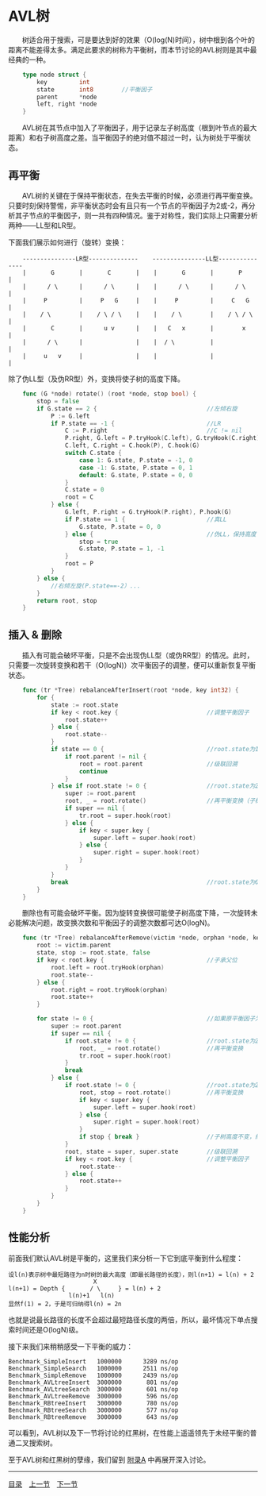 # AVL树
　　树适合用于搜索，可是要达到好的效果（O(log(N)时间），树中根到各个叶的距离不能差得太多。满足此要求的树称为平衡树，而本节讨论的AVL树则是其中最经典的一种。
```go
    type node struct {
        key         int
        state       int8        //平衡因子
        parent      *node
        left, right *node
    }
```
　　AVL树在其节点中加入了平衡因子，用于记录左子树高度（根到叶节点的最大距离）和右子树高度之差。当平衡因子的绝对值不超过一时，认为树处于平衡状态。

## 再平衡
　　AVL树的关键在于保持平衡状态，在失去平衡的时候，必须进行再平衡变换。只要时刻保持警惕，非平衡状态时会有且只有一个节点的平衡因子为2或-2，再分析其子节点的平衡因子，则一共有四种情况。鉴于对称性，我们实际上只需要分析两种——LL型和LR型。

下面我们展示如何进行（旋转）变换：
```
    ---------------LR型--------------    ---------------LL型---------------
    |       G       |       C       |    |       G       |       P       |
    |      / \      |      / \      |    |      / \      |      / \      |
    |     P         |     P   G     |    |     P         |     C   G     |
    |    / \        |    / \ / \    |    |    / \        |    / \ / \    |
    |       C       |      u v      |    |   C   x       |        x      |
    |      / \      |               |    |  / \          |               |
    |     u   v     |               |    |               |               |
```
除了伪LL型（及伪RR型）外，变换将使子树的高度下降。
```go
    func (G *node) rotate() (root *node, stop bool) {
        stop = false
        if G.state == 2 {                               //左倾右旋
            P := G.left
            if P.state == -1 {                          //LR
                C := P.right                            //C != nil
                P.right, G.left = P.tryHook(C.left), G.tryHook(C.right)
                C.left, C.right = C.hook(P), C.hook(G)
                switch C.state {
                    case 1: G.state, P.state = -1, 0
                    case -1: G.state, P.state = 0, 1
                    default: G.state, P.state = 0, 0
                }
                C.state = 0
                root = C
            } else {
                G.left, P.right = G.tryHook(P.right), P.hook(G)
                if P.state == 1 {                       //真LL
                    G.state, P.state = 0, 0
                } else {                                //伪LL，保持高度
                    stop = true
                    G.state, P.state = 1, -1
                }
                root = P
            }
        } else {                                        
            //右倾左旋(P.state==-2）...
        }
        return root, stop
    }
```

## 插入 & 删除
　　插入有可能会破坏平衡，只是不会出现伪LL型（或伪RR型）的情况。此时，只需要一次旋转变换和若干（O(logN)）次平衡因子的调整，便可以重新恢复平衡状态。
```go
    func (tr *Tree) rebalanceAfterInsert(root *node, key int32) {
        for {
            state := root.state
            if key < root.key {                         //调整平衡因子
                root.state++
            } else {
                root.state--
            }
            if state == 0 {                             //root.state为1或-1
                if root.parent != nil {
                    root = root.parent                  //级联回溯
                    continue
                }
            } else if root.state != 0 {                 //root.state为2或-2
                super := root.parent
                root, _ = root.rotate()                 //再平衡变换（子树高度必然下降，到此结束）
                if super == nil {
                    tr.root = super.hook(root)
                } else {
                    if key < super.key {
                        super.left = super.hook(root)
                    } else {
                        super.right = super.hook(root)
                    }
                }
            }
            break                                       //root.state为0，没什么好做的
        }
    }
```
　　删除也有可能会破坏平衡。因为旋转变换很可能使子树高度下降，一次旋转未必能解决问题，故变换次数和平衡因子的调整次数都可达O(logN)。
```go
    func (tr *Tree) rebalanceAfterRemove(victim *node, orphan *node, key int32) {
        root := victim.parent
        state, stop := root.state, false
        if key < root.key {                             //子承父位
            root.left = root.tryHook(orphan)
            root.state--
        } else {
            root.right = root.tryHook(orphan)
            root.state++
        }

        for state != 0 {                                //如果原平衡因子为0则子树高度不变
            super := root.parent
            if super == nil {
                if root.state != 0 {                    //root.state为2或-2
                    root, _ = root.rotate()             //再平衡变换
                    tr.root = super.hook(root)
                }
                break
            } else {
                if root.state != 0 {                    //root.state为2或-2
                    root, stop = root.rotate()          //再平衡变换
                    if key < super.key {
                        super.left = super.hook(root)
                    } else {
                        super.right = super.hook(root)
                    }
                    if stop { break }                   //子树高度不变，终止追溯
                }
                root, state = super, super.state        //级联回溯
                if key < root.key {                     //调整平衡因子
                    root.state--
                } else {
                    root.state++
                }
            }
        }
    }
```

## 性能分析
前面我们默认AVL树是平衡的，这里我们来分析一下它到底平衡到什么程度：

    设l(n)表示树中最短路径为n时树的最大高度（即最长路径的长度），则l(n+1) = l(n) + 2
                            X
    l(n+1) = Depth {       / \     } = l(n) + 2
                     l(n)+1   l(n)
    显然f(1) = 2，于是可归纳得l(n) = 2n

也就是说最长路径的长度不会超过最短路径长度的两倍，所以，最坏情况下单点搜索时间还是O(logN)级。


接下来我们来稍稍感受一下平衡的威力：
    
    Benchmark_SimpleInsert   1000000      3289 ns/op
    Benchmark_SimpleSearch   1000000      2511 ns/op
    Benchmark_SimpleRemove   1000000      2439 ns/op
    Benchmark_AVLtreeInsert  3000000       801 ns/op
    Benchmark_AVLtreeSearch  3000000       601 ns/op
    Benchmark_AVLtreeRemove  3000000       596 ns/op
    Benchmark_RBtreeInsert   3000000       780 ns/op
    Benchmark_RBtreeSearch   3000000       577 ns/op
    Benchmark_RBtreeRemove   3000000       643 ns/op
    
可以看到，AVL树以及下一节将讨论的红黑树，在性能上遥遥领先于未经平衡的普通二叉搜索树。

至于AVL树和红黑树的孽缘，我们留到 [附录A](08-A.md) 中再展开深入讨论。

---
[目录](../index.md)　[上一节](05.md)　[下一节](05-B.md)
